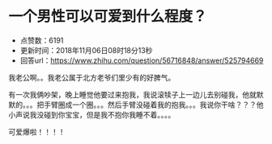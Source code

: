 # 一个男性可以可爱到什么程度？
- 点赞数：6191
- 更新时间：2018年11月06日08时18分13秒
- 回答url：https://www.zhihu.com/question/56716848/answer/525794669
<body>
 <p data-pid="2txCiE2l">我老公啊。。我老公属于北方老爷们里少有的好脾气。</p>
 <p data-pid="3yJuPtYj">有一次我俩吵架，晚上睡觉他要过来抱我，我说滚犊子上一边儿去别碰我，他就默默的。。。把手臂圈成一个圈。。。然后手臂没碰着我的抱我。。。我说你干啥？？？他小声说我没碰到你宝宝，但是我不抱你我睡不着。。。。</p>
 <p data-pid="rFG-daUl">可爱爆啦！！！！</p>
</body>